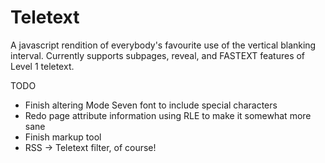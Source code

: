 Teletext
========

A javascript rendition of everybody's favourite use of the vertical blanking interval. Currently supports subpages, reveal, and FASTEXT features of Level 1 teletext.

TODO

  * Finish altering Mode Seven font to include special characters
  * Redo page attribute information using RLE to make it somewhat more sane
  * Finish markup tool
  * RSS -> Teletext filter, of course!


